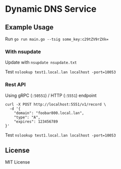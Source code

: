 # Dynamic DNS Service

## Example Usage

Run `go run main.go --tsig some_key:c29tZV9rZXk=`

### With nsupdate

Update with `nsupdate nsupdate.txt`

Test `nslookup test1.local.lan localhost -port=10053`

### Rest API

Using gRPC (`:50551`) / HTTP (`:5551`) endpoint

```
curl -X POST http://localhost:5551/v1/record \
  -d '{
	"domain": "foobar800.local.lan",
	"type": "A",
	"expires": 123456789
}'
```

Test `nslookup test1.local.lan localhost -port=10053`

## License

MIT License
